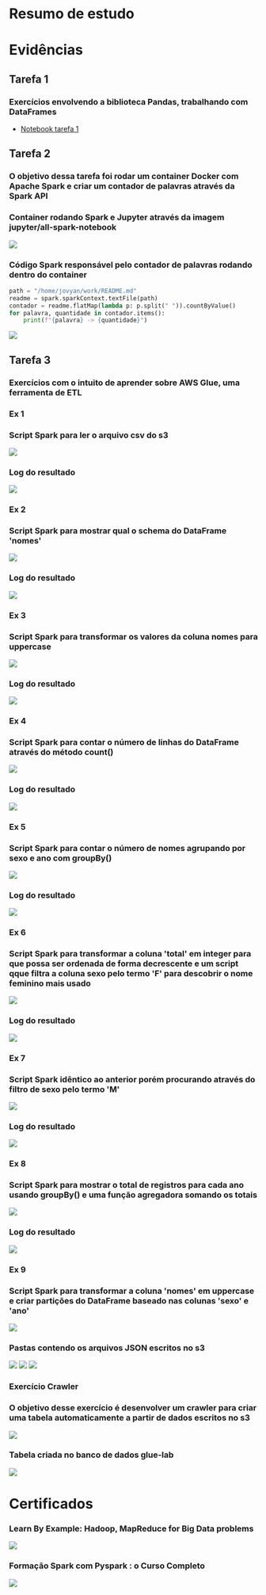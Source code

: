 # Resumo de estudo

# Evidências

## Tarefa 1

### Exercícios envolvendo a biblioteca Pandas, trabalhando com DataFrames

- [Notebook tarefa 1](./exercicios/tarefa%201/tarefa1.ipynb)

## Tarefa 2

### O objetivo dessa tarefa foi rodar um container Docker com Apache Spark e criar um contador de palavras através da Spark API

### Container rodando Spark e Jupyter através da imagem jupyter/all-spark-notebook

![](./evidencias/tarefa%202/docker.png)

### Código Spark responsável pelo contador de palavras rodando dentro do container

```Python
path = "/home/jovyan/work/README.md"
readme = spark.sparkContext.textFile(path)
contador = readme.flatMap(lambda p: p.split(" ")).countByValue()
for palavra, quantidade in contador.items():
    print(f"{palavra} -> {quantidade}")
```

![](./evidencias/tarefa%202/spark.png)

## Tarefa 3

### Exercícios com o intuito de aprender sobre AWS Glue, uma ferramenta de ETL

### Ex 1

### Script Spark para ler o arquivo csv do s3

![](./evidencias/tarefa%203/Glue_ex1_script.png)

### Log do resultado

![](./evidencias/tarefa%203/Glue_ex1_log.png)

### Ex 2

### Script Spark para mostrar qual o schema do DataFrame 'nomes'

![](./evidencias/tarefa%203/Glue_ex2_script.png)

### Log do resultado

![](./evidencias/tarefa%203/Glue_ex2_log.png)

### Ex 3

### Script Spark para transformar os valores da coluna nomes para uppercase

![](./evidencias/tarefa%203/Glue_ex3_script.png)

### Log do resultado

![](./evidencias/tarefa%203/Glue_ex3_log.png)

### Ex 4

### Script Spark para contar o número de linhas do DataFrame através do método count()

![](./evidencias/tarefa%203/Glue_ex4_script.png)

### Log do resultado

![](./evidencias/tarefa%203/Glue_ex4_log.png)

### Ex 5

### Script Spark para contar o número de nomes agrupando por sexo e ano com groupBy()

![](./evidencias/tarefa%203/Glue_ex5_script.png)

### Log do resultado

![](./evidencias/tarefa%203/Glue_ex5_log.png)

### Ex 6

### Script Spark para transformar a coluna 'total' em integer para que possa ser ordenada de forma decrescente e um script qque filtra a coluna sexo pelo termo 'F' para descobrir o nome feminino mais usado

![](./evidencias/tarefa%203/Glue_ex6_script.png)

### Log do resultado

![](./evidencias/tarefa%203/Glue_ex6_log.png)

### Ex 7

### Script Spark idêntico ao anterior porém procurando através do filtro de sexo pelo termo 'M'

![](./evidencias/tarefa%203/Glue_ex7_script.png)

### Log do resultado

![](./evidencias/tarefa%203/Glue_ex7_log.png)

### Ex 8

### Script Spark para mostrar o total de registros para cada ano usando groupBy() e uma função agregadora somando os totais

![](./evidencias/tarefa%203/Glue_ex8_script.png)

### Log do resultado

![](./evidencias/tarefa%203/Glue_ex8_log.png)

### Ex 9

### Script Spark para transformar a coluna 'nomes' em uppercase e criar partições do DataFrame baseado nas colunas 'sexo' e 'ano'

![](./evidencias/tarefa%203/Glue_ex9_script.png)

### Pastas contendo os arquivos JSON escritos no s3

![](./evidencias/tarefa%203/Glue_ex9_s3_folder1.png)
![](./evidencias/tarefa%203/Glue_ex9_s3_folder2.png)
![](./evidencias/tarefa%203/Glue_ex9_s3_folder3.png)

### Exercício Crawler

### O objetivo desse exercício é desenvolver um crawler para criar uma tabela automaticamente a partir de dados escritos no s3

![](./evidencias/tarefa%203/Glue_crawler.png)

### Tabela criada no banco de dados glue-lab

![](./evidencias/tarefa%203/Glue_crawler_table.png)

# Certificados

### Learn By Example: Hadoop, MapReduce for Big Data problems

![](./certificados/Hadoop.jpg)

### Formação Spark com Pyspark : o Curso Completo

![](./certificados/Spark.jpg)
